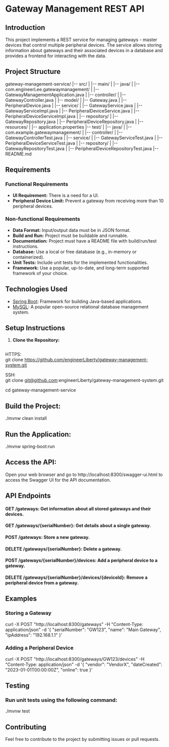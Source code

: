# Gateway Management REST API

## Introduction

This project implements a REST service for managing gateways - master devices that control multiple peripheral devices. The service allows storing information about gateways and their associated devices in a database and provides a frontend for interacting with the data.

## Project Structure

gateway-management-service/
|-- src/
|   |-- main/
|       |-- java/
|           |-- com.engineerLee.gatewaymanagement/
|               |-- GatewayManagementApplication.java
|               |-- controller/
|                   |-- GatewayController.java
|               |-- model/
|                   |-- Gateway.java
|                   |-- PeripheralDevice.java
|               |-- service/
|                   |-- GatewayService.java
|                   |-- GatewayServiceImpl.java
|                   |-- PeripheralDeviceService.java
|                   |-- PeripheralDeviceServiceImpl.java
|               |-- repository/
|                   |-- GatewayRepository.java
|                   |-- PeripheralDeviceRepository.java
|       |-- resources/
|           |-- application.properties
|-- test/
|   |-- java/
|       |-- com.example.gatewaymanagement/
|           |-- controller/
|               |-- GatewayControllerTest.java
|           |-- service/
|               |-- GatewayServiceTest.java
|               |-- PeripheralDeviceServiceTest.java
|           |-- repository/
|               |-- GatewayRepositoryTest.java
|               |-- PeripheralDeviceRepositoryTest.java
|-- README.md


## Requirements

### Functional Requirements

- **UI Requirement:** There is a need for a UI.
- **Peripheral Device Limit:** Prevent a gateway from receiving more than 10 peripheral devices.

### Non-functional Requirements

- **Data Format:** Input/output data must be in JSON format.
- **Build and Run:** Project must be buildable and runnable.
- **Documentation:** Project must have a README file with build/run/test instructions.
- **Database:** Use a local or free database (e.g., in-memory or containerized).
- **Unit Tests:** Include unit tests for the implemented functionalities.
- **Framework:** Use a popular, up-to-date, and long-term supported framework of your choice.

## Technologies Used

- [Spring Boot](https://spring.io/projects/spring-boot): Framework for building Java-based applications.
- [MySQL](https://www.mysql.com/): A popular open-source relational database management system.

## Setup Instructions

1. **Clone the Repository:**
   ```bash
 HTTPS:  
git clone  https://github.com/engineerLiberty/gateway-management-system.git

 SSH:    
 git clone  git@github.com:engineerLiberty/gateway-management-system.git
 
cd gateway-management-service

## Build the Project:

./mvnw clean install

## Run the Application:
./mvnw spring-boot:run

## Access the API:
Open your web browser and go to http://localhost:8300/swagger-ui.html to access the Swagger UI for the API documentation.

## API Endpoints
#### GET /gateways: Get information about all stored gateways and their devices.
#### GET /gateways/{serialNumber}: Get details about a single gateway.
#### POST /gateways: Store a new gateway.
#### DELETE /gateways/{serialNumber}: Delete a gateway.
#### POST /gateways/{serialNumber}/devices: Add a peripheral device to a gateway.
#### DELETE /gateways/{serialNumber}/devices/{deviceId}: Remove a peripheral device from a gateway.

## Examples
### Storing a Gateway

curl -X POST "http://localhost:8300/gateways" -H "Content-Type: application/json" -d '{
"serialNumber": "GW123",
"name": "Main Gateway",
"ipAddress": "192.168.1.1"
}'

### Adding a Peripheral Device
curl -X POST "http://localhost:8300/gateways/GW123/devices" -H "Content-Type: application/json" -d '{
"vendor": "VendorX",
"dateCreated": "2023-01-01T00:00:00Z",
"online": true
}'

## Testing
### Run unit tests using the following command:
./mvnw test

## Contributing
Feel free to contribute to the project by submitting issues or pull requests.



